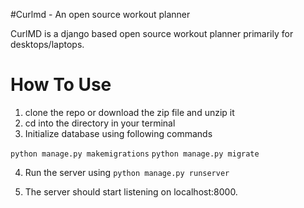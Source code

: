#Curlmd - An open source workout planner

CurlMD is a django based open source workout planner primarily for 
desktops/laptops.

# How To Use

1. clone the repo or download the zip file and unzip it
2. cd into the directory in your terminal
3. Initialize database using following commands

`python manage.py makemigrations` 
`python manage.py migrate`

4. Run the server using
`python manage.py runserver`
   
5. The server should start listening on localhost:8000.